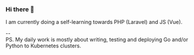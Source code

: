 ### Hi there 👋

I am currently doing a self-learning towards PHP (Laravel) and JS (Vue).

--\
PS. My daily work is mostly about writing, testing and deploying Go and/or Python to Kubernetes clusters.

